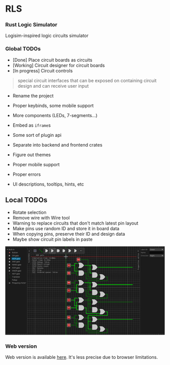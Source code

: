 # RLS
### Rust Logic Simulator

Logisim-inspired logic circuits simulator

### Global TODOs

- [Done] Place circuit boards as circuits
- [Working] Circuit designer for circuit boards
- [In progress] Circuit controls 
> special circuit interfaces that can be exposed on containing circuit design and can receive user input

- Rename the project

- Proper keybinds, some mobile support

- More components (LEDs, 7-segments...)

- Embed as `iframe`s
- Some sort of plugin api
- Separate into backend and frontend crates
- Figure out themes
- Proper mobile support
- Proper errors

- UI descriptions, tooltips, hints, etc

## Local TODOs

- Rotate selection
- Remove wire with Wire tool
- Warning to replace circuits that don't match latest pin layout
- Make pins use random ID and store it in board data
- When copying pins, preserve their ID and design data
- Maybe show circuit pin labels in paste

![](progress_preview.png)

### Web version

Web version is available [here](https://ved-s.github.io/rls).
It's less precise due to browser limitations.